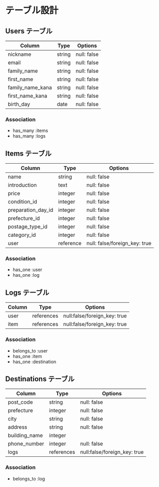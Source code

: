 # テーブル設計

## Users テーブル

| Column             | Type    | Options                   |
| ------------------ | --------| ------------------------- |
| nickname           | string  | null: false               |
| email              | string  | null: false               |
| family_name        | string  | null: false               |
| first_name         | string  | null: false               |
| family_name_kana   | string  | null: false               |
| first_name_kana    | string  | null: false               |
| birth_day          | date    | null: false               |

### Association

- has_many :items
- has_many :logs

## Items テーブル

| Column             | Type      | Options                       |
| ------------------ | --------- | ----------------------------- |
| name               | string    | null: false                   |
| introduction       | text      | null: false                   |
| price              | integer   | null: false                   |
| condition_id       | integer   | null: false                   |
| preparation_day_id | integer   | null: false                   |
| prefecture_id      | integer   | null: false                   |
| postage_type_id    | integer   | null: false                   |
| category_id        | integer   | null: false                   |
| user               | reference | null: false/foreign_key: true |

### Association

- has_one :user
- has_one :log


## Logs テーブル

| Column             | Type       | Options                      |
| ------------------ | ---------- | ---------------------------- |
| user               | references | null:false/foreign_key: true |
| item               | references | null:false/foreign_key: true |


### Association

- belongs_to :user
- has_one :item
- has_one :destination

## Destinations テーブル

| Column             | Type       | Options                      |
| ------------------ | ---------- | ---------------------------- |
| post_code          | string     | null: false                  |
| prefecture         | integer    | null: false                  |
| city               | string     | null: false                  |
| address            | string     | null: false                  |
| building_name      | integer    |                              |
| phone_number       | integer    | null: false                  |
| logs               | references | null:false/foreign_key: true |

### Association

- belongs_to :log